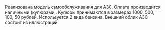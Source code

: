 Реализована модель самообслуживания для АЗС.
Оплата производится наличными (купюрами). 
Купюры принимаются в размерах 1000, 500, 100, 50 рублей. 
Используется 2 вида бензина. 
Внешний облик АЗС состоит из иллюстраций.
